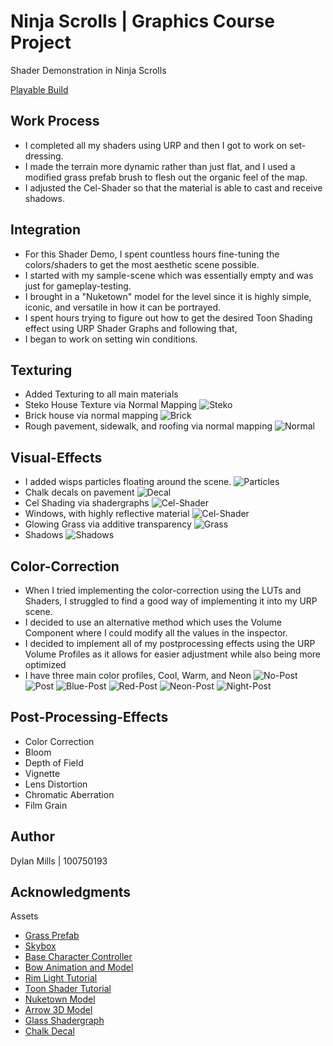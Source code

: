 # Ninja Scrolls | Graphics Course Project

Shader Demonstration in Ninja Scrolls

[Playable Build](https://github.com/DylanMills/Ninja-Scrolls/releases/tag/v0.9)
## Work Process

- I completed all my shaders using URP and then I got to work on set-dressing. 
- I made the terrain more dynamic rather than just flat,
and I used a modified grass prefab brush to flesh out the organic feel of the map.
- I adjusted the Cel-Shader so that the material is able to cast and receive shadows.

## Integration
- For this Shader Demo, I spent countless hours fine-tuning the colors/shaders to get the most aesthetic scene possible.
- I started with my sample-scene which was essentially empty and was just for gameplay-testing.
- I brought in a "Nuketown" model for the level since it is highly simple, iconic, and versatile in how it can be portrayed.
- I spent hours trying to figure out how to get the desired Toon Shading effect using URP Shader Graphs and following that,
- I began to work on setting win conditions.

## Texturing
- Added Texturing to all main materials
- Steko House Texture via Normal Mapping
![Steko](https://raw.githubusercontent.com/DylanMills/Ninja-Scrolls/main/Screenshots/steko.png)
- Brick house via normal mapping
![Brick](https://raw.githubusercontent.com/DylanMills/Ninja-Scrolls/main/Screenshots/brick.png)
- Rough pavement, sidewalk, and roofing via normal mapping
![Normal](https://raw.githubusercontent.com/DylanMills/Ninja-Scrolls/main/Screenshots/normal.png)




## Visual-Effects
- I added wisps particles floating around the scene.
![Particles](https://raw.githubusercontent.com/DylanMills/Ninja-Scrolls/main/Screenshots/particles.png)
- Chalk decals on pavement
![Decal](https://raw.githubusercontent.com/DylanMills/Ninja-Scrolls/main/Screenshots/decal.png)
- Cel Shading via shadergraphs
![Cel-Shader](https://raw.githubusercontent.com/DylanMills/Ninja-Scrolls/main/Screenshots/cel-shader.png)
- Windows, with highly reflective material
![Cel-Shader](https://raw.githubusercontent.com/DylanMills/Ninja-Scrolls/main/Screenshots/window.png)
- Glowing Grass via additive transparency
![Grass](https://raw.githubusercontent.com/DylanMills/Ninja-Scrolls/main/Screenshots/grass.png)
- Shadows
![Shadows](https://raw.githubusercontent.com/DylanMills/Ninja-Scrolls/main/Screenshots/shadows.png)

## Color-Correction
- When I tried implementing the color-correction using the LUTs and Shaders,
I struggled to find a good way of implementing it into my URP scene.
- I decided to use an alternative method which uses the Volume Component where I could modify all the values in the inspector.
- I decided to implement all of my postprocessing effects using the URP Volume Profiles as it allows for easier adjustment while also being more optimized
- I have three main color profiles, Cool, Warm, and Neon
![No-Post](https://raw.githubusercontent.com/DylanMills/Ninja-Scrolls/main/Screenshots/no-post.png)
![Post](https://raw.githubusercontent.com/DylanMills/Ninja-Scrolls/main/Screenshots/post.png)
![Blue-Post](https://raw.githubusercontent.com/DylanMills/Ninja-Scrolls/main/Screenshots/cool-post.png)
![Red-Post](https://raw.githubusercontent.com/DylanMills/Ninja-Scrolls/main/Screenshots/red-post.png)
![Neon-Post](https://raw.githubusercontent.com/DylanMills/Ninja-Scrolls/main/Screenshots/neon-post.png)
![Night-Post](https://raw.githubusercontent.com/DylanMills/Ninja-Scrolls/main/Screenshots/night-post.png)




## Post-Processing-Effects
- Color Correction
- Bloom
- Depth of Field
- Vignette
- Lens Distortion
- Chromatic Aberration
- Film Grain

## Author

Dylan Mills  | 100750193

## Acknowledgments

Assets
* [Grass Prefab](https://assetstore.unity.com/packages/3d/environments/lowpoly-environment-nature-pack-free-187052)
* [Skybox](https://assetstore.unity.com/packages/2d/textures-materials/sky/fantasy-skybox-free-18353)
* [Base Character Controller](https://assetstore.unity.com/packages/essentials/starter-assets-first-person-character-controller-196525)
* [Bow Animation and Model](https://assetstore.unity.com/packages/tools/animation/standardize-bows-139068)
* [Rim Light Tutorial](https://www.youtube.com/watch?v=jcMRaFF9RRI&ab_channel=NedMakesGames)
* [Toon Shader Tutorial](https://youtu.be/lUmRJRrZfGc)
* [Nuketown Model](https://sketchfab.com/3d-models/nuketown-from-call-of-duty-d692296e16e34d499a6fd7508a0e1b3a)
* [Arrow 3D Model](https://sketchfab.com/3d-models/arrow-3b7c2124180c4b349ca533f0bb4cc955)
* [Glass Shadergraph](https://www.youtube.com/watch?v=V4f8P4hbdkI)
* [Chalk Decal](https://pngtree.com/so/blackboard)

